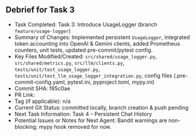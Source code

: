 ## Debrief for Task 3

- Task Completed: Task 3: Introduce UsageLogger (branch `feature/usage-logger`)
- Summary of Changes: Implemented persistent `UsageLogger`, integrated token accounting into OpenAI & Gemini clients, added Prometheus counters, unit tests, updated pre-commit/pytest config.
- Key Files Modified/Created: `src/shared/usage_logger.py`, `src/shared/metrics.py`, `src/llm/clients.py`, `tests/unit/test_usage_logger.py`, `tests/unit/test_llm_usage_logger_integration.py`, config files (.pre-commit-config.yaml, pytest.ini, pyproject.toml, mypy.ini)
- Commit SHA: f85c0ae
- PR Link: <pending>
- Tag (if applicable): n/a
- Current Git Status: committed locally, branch creation & push pending
- Next Task Information: Task 4 – Persistent Chat History
- Potential Issues or Notes for Next Agent: Bandit warnings are non-blocking; mypy hook removed for now. 